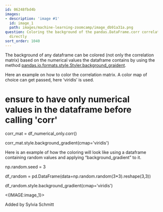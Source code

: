 ```yaml
---
id: 06248fbd4b
images:
- description: 'image #1'
  id: image_1
  path: images/machine-learning-zoomcamp/image_db91a31a.png
question: Coloring the background of the pandas.DataFrame.corr correlation matrix
  directly
sort_order: 1040
---
```


The background of any dataframe can be colored (not only the correlation matrix) based on the numerical values the dataframe contains by using the method [pandas.io.formats.style.Styler.background_graident](https://pandas.pydata.org/docs/reference/api/pandas.io.formats.style.Styler.background_gradient.html).

Here an example on how to color the correlation matrix. A color map of choice can get passed, here ‘viridis’ is used.

# ensure to have only numerical values in the dataframe before calling 'corr'

corr_mat = df_numerical_only.corr()

corr_mat.style.background_gradient(cmap='viridis')

Here is an example of how the coloring will look like using a dataframe containing random values and applying “background_gradient” to it.

np.random.seed = 3

df_random = pd.DataFrame(data=np.random.random(3*3).reshape(3,3))

df_random.style.background_gradient(cmap='viridis')

<{IMAGE:image_1}>

Added by Sylvia Schmitt

